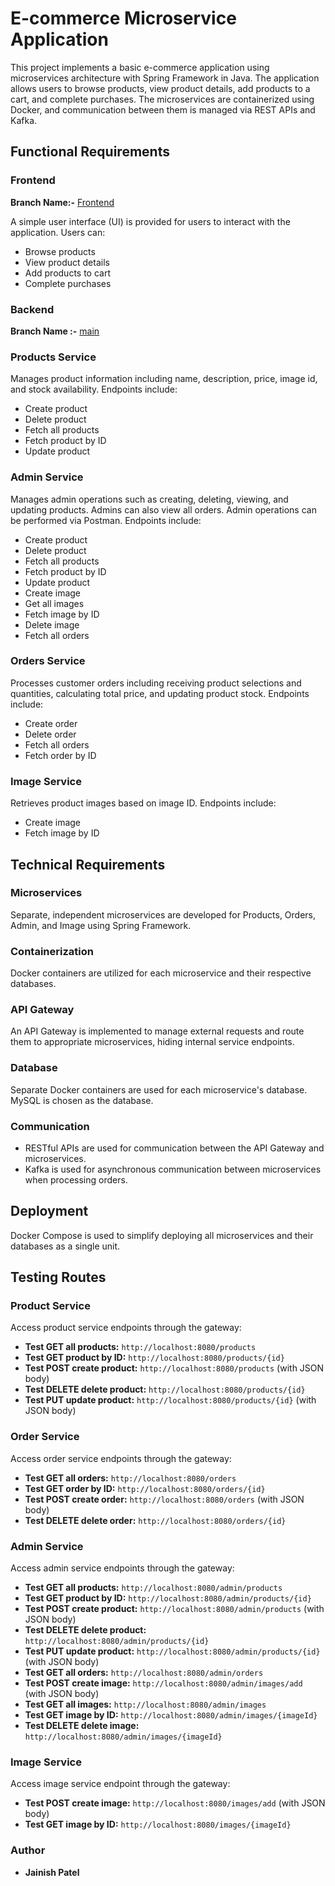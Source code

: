 # E-commerce Microservice Application

This project implements a basic e-commerce application using microservices architecture with Spring Framework in Java. The application allows users to browse products, view product details, add products to a cart, and complete purchases. The microservices are containerized using Docker, and communication between them is managed via REST APIs and Kafka.

## Functional Requirements

### Frontend

**Branch Name:-** [Frontend](https://github.com/yashpatel05/E-commerce-Microservice-Application/tree/frontend)

A simple user interface (UI) is provided for users to interact with the application. Users can:

- Browse products
- View product details
- Add products to cart
- Complete purchases

### Backend

**Branch Name :-** [main](https://github.com/yashpatel05/E-commerce-Microservice-Application/tree/main)

### Products Service

Manages product information including name, description, price, image id, and stock availability. Endpoints include:

- Create product
- Delete product
- Fetch all products
- Fetch product by ID
- Update product

### Admin Service

Manages admin operations such as creating, deleting, viewing, and updating products. Admins can also view all orders. Admin operations can be performed via Postman. Endpoints include:

- Create product
- Delete product
- Fetch all products
- Fetch product by ID
- Update product
- Create image
- Get all images
- Fetch image by ID
- Delete image
- Fetch all orders

### Orders Service

Processes customer orders including receiving product selections and quantities, calculating total price, and updating product stock. Endpoints include:

- Create order
- Delete order
- Fetch all orders
- Fetch order by ID

### Image Service

Retrieves product images based on image ID. Endpoints include:

- Create image
- Fetch image by ID

## Technical Requirements

### Microservices

Separate, independent microservices are developed for Products, Orders, Admin, and Image using Spring Framework.

### Containerization

Docker containers are utilized for each microservice and their respective databases.

### API Gateway

An API Gateway is implemented to manage external requests and route them to appropriate microservices, hiding internal service endpoints.

### Database

Separate Docker containers are used for each microservice's database. MySQL is chosen as the database.

### Communication

- RESTful APIs are used for communication between the API Gateway and microservices.
- Kafka is used for asynchronous communication between microservices when processing orders.

## Deployment

Docker Compose is used to simplify deploying all microservices and their databases as a single unit.

## Testing Routes

### Product Service

Access product service endpoints through the gateway:

- **Test GET all products:** `http://localhost:8080/products`
- **Test GET product by ID:** `http://localhost:8080/products/{id}`
- **Test POST create product:** `http://localhost:8080/products` (with JSON body)
- **Test DELETE delete product:** `http://localhost:8080/products/{id}`
- **Test PUT update product:** `http://localhost:8080/products/{id}` (with JSON body)

### Order Service

Access order service endpoints through the gateway:

- **Test GET all orders:** `http://localhost:8080/orders`
- **Test GET order by ID:** `http://localhost:8080/orders/{id}`
- **Test POST create order:** `http://localhost:8080/orders` (with JSON body)
- **Test DELETE delete order:** `http://localhost:8080/orders/{id}`

### Admin Service

Access admin service endpoints through the gateway:

- **Test GET all products:** `http://localhost:8080/admin/products`
- **Test GET product by ID:** `http://localhost:8080/admin/products/{id}`
- **Test POST create product:** `http://localhost:8080/admin/products` (with JSON body)
- **Test DELETE delete product:** `http://localhost:8080/admin/products/{id}`
- **Test PUT update product:** `http://localhost:8080/admin/products/{id}` (with JSON body)
- **Test GET all orders:** `http://localhost:8080/admin/orders`
- **Test POST create image:** `http://localhost:8080/admin/images/add` (with JSON body)
- **Test GET all images:** `http://localhost:8080/admin/images`
- **Test GET image by ID:** `http://localhost:8080/admin/images/{imageId}`
- **Test DELETE delete image:** `http://localhost:8080/admin/images/{imageId}`

### Image Service

Access image service endpoint through the gateway:

- **Test POST create image:** `http://localhost:8080/images/add` (with JSON body)
- **Test GET image by ID:** `http://localhost:8080/images/{imageId}`

### Author

- **Jainish Patel**
